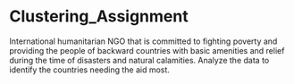# Clustering_Assignment
International humanitarian NGO that is committed to fighting poverty and providing the people of backward countries with basic amenities and relief during the time of disasters and natural calamities. Analyze the data to identify the countries needing the aid most.
